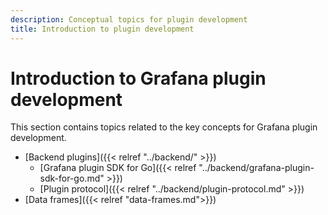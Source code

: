 ```yaml
---
description: Conceptual topics for plugin development
title: Introduction to plugin development
---
```


# Introduction to Grafana plugin development

This section contains topics related to the key concepts for Grafana plugin development.

- [Backend plugins]({{< relref "../backend/" >}})
  - [Grafana plugin SDK for Go]({{< relref "../backend/grafana-plugin-sdk-for-go.md" >}})
  - [Plugin protocol]({{< relref "../backend/plugin-protocol.md" >}})
- [Data frames]({{< relref "data-frames.md">}})
